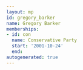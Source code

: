 ```yaml
---
layout: mp
id: gregory_barker
name: Gregory Barker
memberships:
- id: con
  name: Conservative Party
  start: '2001-10-24'
  end: 
autogenerated: true
---
```


